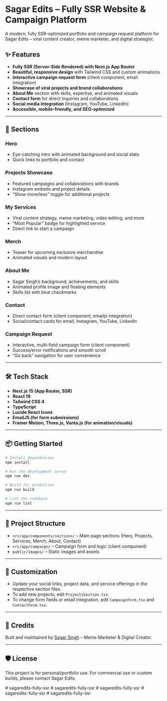 ﻿# Sagar Edits – Fully SSR Website & Campaign Platform

A modern, fully SSR-optimized portfolio and campaign request platform for Sagar Edits – viral content creator, meme marketer, and digital strategist.

## ✨ Features

- **Fully SSR (Server-Side Rendered) with Next.js App Router**
- **Beautiful, responsive design** with Tailwind CSS and custom animations
- **Interactive campaign request form** (client component, email integration)
- **Showcase of viral projects and brand collaborations**
- **About Me** section with skills, expertise, and animated visuals
- **Contact form** for direct inquiries and collaborations
- **Social media integration** (Instagram, YouTube, LinkedIn)
- **Accessible, mobile-friendly, and SEO-optimized**

---

## 🚀 Sections

### Hero
- Eye-catching intro with animated background and social stats
- Quick links to portfolio and contact

### Projects Showcase
- Featured campaigns and collaborations with brands
- Instagram embeds and project details
- “Show more/less” toggle for additional projects

### My Services
- Viral content strategy, meme marketing, video editing, and more
- “Most Popular” badge for highlighted service
- Direct link to start a campaign

### Merch
- Teaser for upcoming exclusive merchandise
- Animated visuals and modern layout

### About Me
- Sagar Singh’s background, achievements, and skills
- Animated profile image and floating elements
- Skills list with blue checkmarks

### Contact
- Direct contact form (client component, emailjs integration)
- Social/contact cards for email, Instagram, YouTube, LinkedIn

### Campaign Request
- Interactive, multi-field campaign form (client component)
- Success/error notifications and smooth scroll
- “Go back” navigation for user convenience

---

## 🛠️ Tech Stack

- **Next.js 15 (App Router, SSR)**
- **React 19**
- **Tailwind CSS 4**
- **TypeScript**
- **Lucide React Icons**
- **EmailJS (for form submissions)**
- **Framer Motion, Three.js, Vanta.js (for animation/visuals)**

---

## 📦 Getting Started

```bash
# Install dependencies
npm install

# Run the development server
npm run dev

# Build for production
npm run build

# Lint the codebase
npm run lint
```

---

## 📁 Project Structure

- `src/app/components/sections/` – Main page sections (Hero, Projects, Services, Merch, About, Contact)
- `src/app/campaign/` – Campaign form and logic (client component)
- `public/images/` – Static images and assets

---

## 📝 Customization

- Update your social links, project data, and service offerings in the respective section files.
- To add new projects, edit `ProjectsSection.tsx`.
- To change form fields or email integration, edit `CampaignForm.tsx` and `ContactForm.tsx`.

---

## 📣 Credits

Built and maintained by [Sagar Singh](https://instagram.com/sagar.edits) – Meme Marketer & Digital Creator.

---

## 🛡️ License

This project is for personal/portfolio use. For commercial use or custom builds, please contact Sagar Edits.

#   s a g a r e d i t s - f u l l y - s s r  
 #   s a g a r e d i t s - f u l l y - s s r  
 #   s a g a r e d i t s - f u l l y - s s r  
 #   s a g a r e d i t s - f u l l y - s s r  
 #   s a g a r e d i t s - f u l l y - s s r  
 
